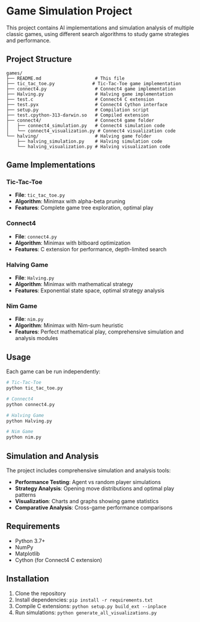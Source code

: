 # Game Simulation Project

This project contains AI implementations and simulation analysis of multiple classic games, using different search algorithms to study game strategies and performance.

## Project Structure

```
games/
├── README.md                    # This file
├── tic_tac_toe.py              # Tic-Tac-Toe game implementation
├── connect4.py                  # Connect4 game implementation
├── Halving.py                   # Halving game implementation
├── test.c                       # Connect4 C extension
├── test.pyx                     # Connect4 Cython interface
├── setup.py                     # Compilation script
├── test.cpython-313-darwin.so   # Compiled extension
├── connect4/                    # Connect4 game folder
│   ├── connect4_simulation.py   # Connect4 simulation code
│   └── connect4_visualization.py # Connect4 visualization code
└── halving/                     # Halving game folder
    ├── halving_simulation.py    # Halving simulation code
    └── halving_visualization.py # Halving visualization code
```

## Game Implementations

### Tic-Tac-Toe
- **File**: `tic_tac_toe.py`
- **Algorithm**: Minimax with alpha-beta pruning
- **Features**: Complete game tree exploration, optimal play

### Connect4
- **File**: `connect4.py`
- **Algorithm**: Minimax with bitboard optimization
- **Features**: C extension for performance, depth-limited search

### Halving Game
- **File**: `Halving.py`
- **Algorithm**: Minimax with mathematical strategy
- **Features**: Exponential state space, optimal strategy analysis

### Nim Game
- **File**: `nim.py`
- **Algorithm**: Minimax with Nim-sum heuristic
- **Features**: Perfect mathematical play, comprehensive simulation and analysis modules

## Usage

Each game can be run independently:

```bash
# Tic-Tac-Toe
python tic_tac_toe.py

# Connect4
python connect4.py

# Halving Game
python Halving.py

# Nim Game
python nim.py
```

## Simulation and Analysis

The project includes comprehensive simulation and analysis tools:

- **Performance Testing**: Agent vs random player simulations
- **Strategy Analysis**: Opening move distributions and optimal play patterns
- **Visualization**: Charts and graphs showing game statistics
- **Comparative Analysis**: Cross-game performance comparisons

## Requirements

- Python 3.7+
- NumPy
- Matplotlib
- Cython (for Connect4 C extension)

## Installation

1. Clone the repository
2. Install dependencies: `pip install -r requirements.txt`
3. Compile C extensions: `python setup.py build_ext --inplace`
4. Run simulations: `python generate_all_visualizations.py` 